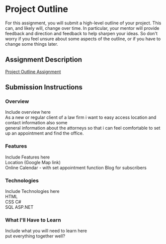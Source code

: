 # Project Outline
For this assignment, you will submit a high-level outline of your project. This can, and likely will, change over time. In particular, your mentor will provide feedback and direction and feedback to help sharpen your ideas. So don't worry if you feel unsure about some aspects of the outline, or if you have to change some things later.

## Assignment Description
[Project Outline Assignment](https://education.launchcode.org/liftoff/assignments/project-outline/)

## Submission Instructions

### Overview
Include overview here	 
As a new or regular client of a law firm i want to easy access location and contact information also some	
general information about the attorneys so that i can feel comfortable to set up an appointment and find the office.	
### Features
Include Features here	 
Location (Google Map link)	
Online Calendar - with set appointment function	
Blog for subscribers	
### Technologies
Include Technologies here	
HTML	
CSS	
C#	
SQL	
ASP.NET	

### What I'll Have to Learn
Include what you will need to learn here	
put everything together well?